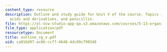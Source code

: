 ```yaml
---
content_type: resource
description: Outline and study guide for Unit V of the course. Topics include carboxylic
  acids and derivatives, and penicillin.
file: https://ol-ocw-studio-app-qa.s3.amazonaws.com/courses/5-13-organic-chemistry-ii-fall-2003/ca016d97ac06ccf746484dc89c790340_outline_sg_v.pdf
file_type: application/pdf
resourcetype: Document
title: outline_sg_v.pdf
uid: ca016d97-ac06-ccf7-4648-4dc89c790340
---
```


